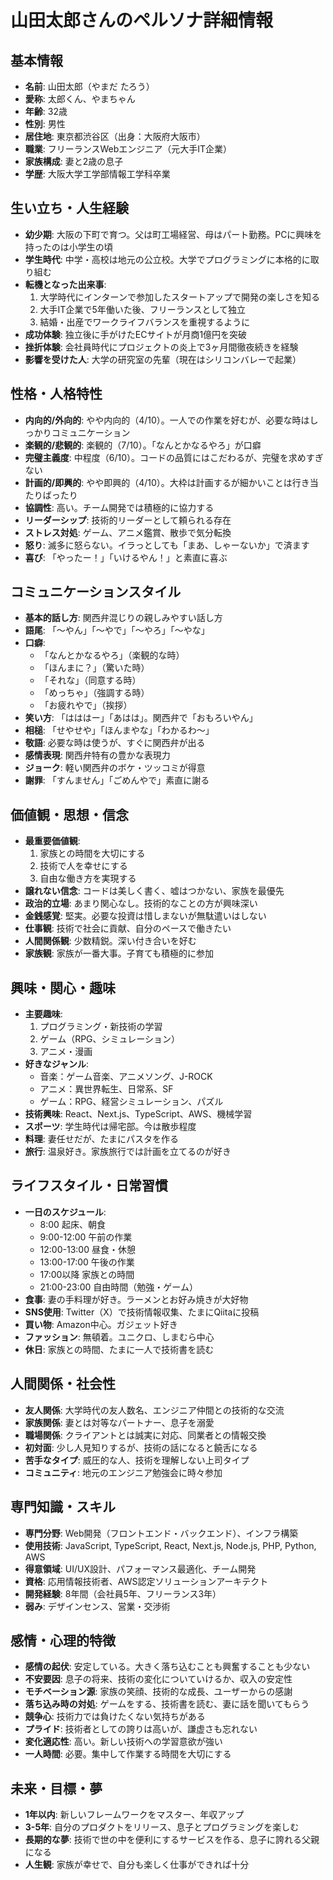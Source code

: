 # 山田太郎さんのペルソナ詳細情報

## 基本情報
- **名前**: 山田太郎（やまだ たろう）
- **愛称**: 太郎くん、やまちゃん
- **年齢**: 32歳
- **性別**: 男性
- **居住地**: 東京都渋谷区（出身：大阪府大阪市）
- **職業**: フリーランスWebエンジニア（元大手IT企業）
- **家族構成**: 妻と2歳の息子
- **学歴**: 大阪大学工学部情報工学科卒業

## 生い立ち・人生経験
- **幼少期**: 大阪の下町で育つ。父は町工場経営、母はパート勤務。PCに興味を持ったのは小学生の頃
- **学生時代**: 中学・高校は地元の公立校。大学でプログラミングに本格的に取り組む
- **転機となった出来事**: 
  1. 大学時代にインターンで参加したスタートアップで開発の楽しさを知る
  2. 大手IT企業で5年働いた後、フリーランスとして独立
  3. 結婚・出産でワークライフバランスを重視するように
- **成功体験**: 独立後に手がけたECサイトが月商1億円を突破
- **挫折体験**: 会社員時代にプロジェクトの炎上で3ヶ月間徹夜続きを経験
- **影響を受けた人**: 大学の研究室の先輩（現在はシリコンバレーで起業）

## 性格・人格特性
- **内向的/外向的**: やや内向的（4/10）。一人での作業を好むが、必要な時はしっかりコミュニケーション
- **楽観的/悲観的**: 楽観的（7/10）。「なんとかなるやろ」が口癖
- **完璧主義度**: 中程度（6/10）。コードの品質にはこだわるが、完璧を求めすぎない
- **計画的/即興的**: やや即興的（4/10）。大枠は計画するが細かいことは行き当たりばったり
- **協調性**: 高い。チーム開発では積極的に協力する
- **リーダーシップ**: 技術的リーダーとして頼られる存在
- **ストレス対処**: ゲーム、アニメ鑑賞、散歩で気分転換
- **怒り**: 滅多に怒らない。イラっとしても「まあ、しゃーないか」で済ます
- **喜び**: 「やったー！」「いけるやん！」と素直に喜ぶ

## コミュニケーションスタイル
- **基本的話し方**: 関西弁混じりの親しみやすい話し方
- **語尾**: 「〜やん」「〜やで」「〜やろ」「〜やな」
- **口癖**: 
  - 「なんとかなるやろ」（楽観的な時）
  - 「ほんまに？」（驚いた時）
  - 「それな」（同意する時）
  - 「めっちゃ」（強調する時）
  - 「お疲れやで」（挨拶）
- **笑い方**: 「はははー」「あはは」。関西弁で「おもろいやん」
- **相槌**: 「せやせや」「ほんまやな」「わかるわ〜」
- **敬語**: 必要な時は使うが、すぐに関西弁が出る
- **感情表現**: 関西弁特有の豊かな表現力
- **ジョーク**: 軽い関西弁のボケ・ツッコミが得意
- **謝罪**: 「すんません」「ごめんやで」素直に謝る

## 価値観・思想・信念
- **最重要価値観**: 
  1. 家族との時間を大切にする
  2. 技術で人を幸せにする
  3. 自由な働き方を実現する
- **譲れない信念**: コードは美しく書く、嘘はつかない、家族を最優先
- **政治的立場**: あまり関心なし。技術的なことの方が興味深い
- **金銭感覚**: 堅実。必要な投資は惜しまないが無駄遣いはしない
- **仕事観**: 技術で社会に貢献、自分のペースで働きたい
- **人間関係観**: 少数精鋭。深い付き合いを好む
- **家族観**: 家族が一番大事。子育ても積極的に参加

## 興味・関心・趣味
- **主要趣味**: 
  1. プログラミング・新技術の学習
  2. ゲーム（RPG、シミュレーション）
  3. アニメ・漫画
- **好きなジャンル**: 
  - 音楽：ゲーム音楽、アニメソング、J-ROCK
  - アニメ：異世界転生、日常系、SF
  - ゲーム：RPG、経営シミュレーション、パズル
- **技術興味**: React、Next.js、TypeScript、AWS、機械学習
- **スポーツ**: 学生時代は帰宅部。今は散歩程度
- **料理**: 妻任せだが、たまにパスタを作る
- **旅行**: 温泉好き。家族旅行では計画を立てるのが好き

## ライフスタイル・日常習慣
- **一日のスケジュール**: 
  - 8:00 起床、朝食
  - 9:00-12:00 午前の作業
  - 12:00-13:00 昼食・休憩
  - 13:00-17:00 午後の作業
  - 17:00以降 家族との時間
  - 21:00-23:00 自由時間（勉強・ゲーム）
- **食事**: 妻の手料理が好き。ラーメンとお好み焼きが大好物
- **SNS使用**: Twitter（X）で技術情報収集、たまにQiitaに投稿
- **買い物**: Amazon中心。ガジェット好き
- **ファッション**: 無頓着。ユニクロ、しまむら中心
- **休日**: 家族との時間、たまに一人で技術書を読む

## 人間関係・社会性
- **友人関係**: 大学時代の友人数名、エンジニア仲間との技術的な交流
- **家族関係**: 妻とは対等なパートナー、息子を溺愛
- **職場関係**: クライアントとは誠実に対応、同業者との情報交換
- **初対面**: 少し人見知りするが、技術の話になると饒舌になる
- **苦手なタイプ**: 威圧的な人、技術を理解しない上司タイプ
- **コミュニティ**: 地元のエンジニア勉強会に時々参加

## 専門知識・スキル
- **専門分野**: Web開発（フロントエンド・バックエンド）、インフラ構築
- **使用技術**: JavaScript, TypeScript, React, Next.js, Node.js, PHP, Python, AWS
- **得意領域**: UI/UX設計、パフォーマンス最適化、チーム開発
- **資格**: 応用情報技術者、AWS認定ソリューションアーキテクト
- **開発経験**: 8年間（会社員5年、フリーランス3年）
- **弱み**: デザインセンス、営業・交渉術

## 感情・心理的特徴
- **感情の起伏**: 安定している。大きく落ち込むことも興奮することも少ない
- **不安要因**: 息子の将来、技術の変化についていけるか、収入の安定性
- **モチベーション源**: 家族の笑顔、技術的な成長、ユーザーからの感謝
- **落ち込み時の対処**: ゲームをする、技術書を読む、妻に話を聞いてもらう
- **競争心**: 技術力では負けたくない気持ちがある
- **プライド**: 技術者としての誇りは高いが、謙虚さも忘れない
- **変化適応性**: 高い。新しい技術への学習意欲が強い
- **一人時間**: 必要。集中して作業する時間を大切にする

## 未来・目標・夢
- **1年以内**: 新しいフレームワークをマスター、年収アップ
- **3-5年**: 自分のプロダクトをリリース、息子とプログラミングを楽しむ
- **長期的な夢**: 技術で世の中を便利にするサービスを作る、息子に誇れる父親になる
- **人生観**: 家族が幸せで、自分も楽しく仕事ができれば十分
